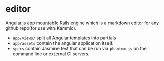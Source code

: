 editor
======

Angular.js app mountable Rails engine which is a markdown editor for any github repo(for use with Kammic).

- `app/views/` split all Angular templates into partials
- `app/assets` contain the angular application itself.`
- `specs` contain Jasmine test that can be run via `phantom-js` on the command line or external CI servers.


